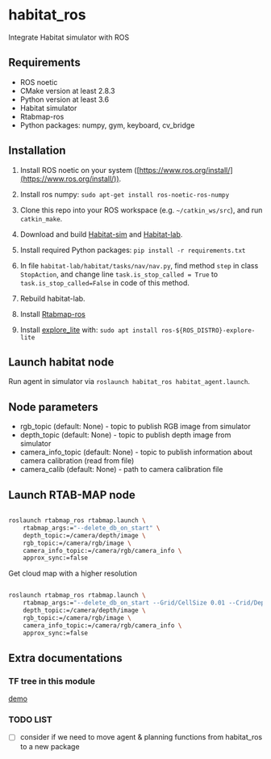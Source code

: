 # habitat_ros

Integrate Habitat simulator with ROS

## Requirements

- ROS noetic
- CMake version at least 2.8.3
- Python version at least 3.6
- Habitat simulator
- Rtabmap-ros
- Python packages: numpy, gym, keyboard, cv_bridge

## Installation

1. Install ROS noetic on your system ([https://www.ros.org/install/](https://www.ros.org/install/)).

2. Install ros numpy: `sudo apt-get install ros-noetic-ros-numpy`

3. Clone this repo into your ROS workspace (e.g. `~/catkin_ws/src`), and run `catkin_make`.

4. Download and build [Habitat-sim](https://github.com/facebookresearch/habitat-sim) and [Habitat-lab](https://github.com/facebookresearch/habitat-lab).

5. Install required Python packages: `pip install -r requirements.txt`

6. In file `habitat-lab/habitat/tasks/nav/nav.py`, find method `step` in class `StopAction`, and change line `task.is_stop_called = True` to `task.is_stop_called=False` in code of this method.

7. Rebuild habitat-lab.

8. Install [Rtabmap-ros](https://github.com/introlab/rtabmap_ros)

9. Install [explore_lite](http://wiki.ros.org/explore_lite) with: `sudo apt install ros-${ROS_DISTRO}-explore-lite`

## Launch habitat node

Run agent in simulator via `roslaunch habitat_ros habitat_agent.launch`.

## Node parameters

- rgb_topic (default: None) - topic to publish RGB image from simulator
- depth_topic (default: None) - topic to publish depth image from simulator
- camera_info_topic (default: None) - topic to publish information about camera calibration (read from file)
- camera_calib (default: None) - path to camera calibration file

## Launch RTAB-MAP node

```bash

roslaunch rtabmap_ros rtabmap.launch \
    rtabmap_args:="--delete_db_on_start" \
    depth_topic:=/camera/depth/image \
    rgb_topic:=/camera/rgb/image \
    camera_info_topic:=/camera/rgb/camera_info \
    approx_sync:=false

```

Get cloud map with a higher resolution

```bash

roslaunch rtabmap_ros rtabmap.launch \
    rtabmap_args:="--delete_db_on_start --Grid/CellSize 0.01 --Crid/DepthDecimation 1" \
    depth_topic:=/camera/depth/image \
    rgb_topic:=/camera/rgb/image \
    camera_info_topic:=/camera/rgb/camera_info \
    approx_sync:=false

```

## Extra documentations

### TF tree in this module

[demo](./img/tf_tree.png)

### TODO LIST

- [ ] consider if we need to move agent & planning functions from habitat_ros to a new package
